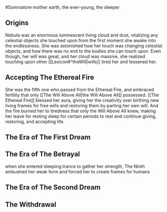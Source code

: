 #Somniatore
mother earth, the ever-young, the sleeper
## Origins
Nebula was an enormous luminescent living cloud and dust, vitalizing any celestial objects she touched upon from the first moment she awake into the endlessness. She was astonished how her touch was changing celestial objects, and how there was no end to the bodies she can touch upon. Even though, her will was great, and her cloud was massive, she realized touching upon other [[Lexicon#^theWill|wills]] tired her and lessened her.
## Accepting The Ethereal Fire
She was the fifth one who passed from the Ethereal Fire, and embraced fertility that only [[The Will Above All|the Will Above All]] possessed. [[The Ethereal Fire]] blessed her aura, giving her the creativity over birthing new living frames for free wills and restoring them by parting her own will. And the fire burned her to tiredness that only the Will Above All knew, making her leave for resting sleep for certain periods to rest and continue giving, restoring, and accepting life.
## The Era of The First Dream
## The Era of The Betrayal
when she entered sleeping trance to gather her strength, The Ninth ambushed her weak form and forced her to create frames for humans
## The Era of The Second Dream
## The Withdrawal